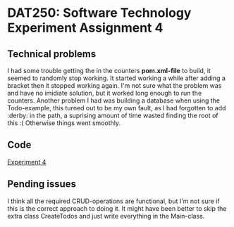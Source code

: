 # DAT250: Software Technology Experiment Assignment 4


## Technical problems

I had some trouble getting the **<maven-assembly-plugin>** in the counters **pom.xml-file** to build, it seemed to randomly stop working. It started working a while after adding a <version> bracket then it stopped working again. I'm not sure what the problem was and have no imidiate solution, but it worked long enough to run the counters. Another problem I had was building a database when using the Todo-example, this turned out to be my own fault, as I had forgotten to add :derby: in the path, a suprising amount of time wasted finding the root of this :(
Otherwise things went smoothly.
  
## Code
  
[Experiment 4](https://github.com/Gudolv/restapi-experiment/tree/master)
  
## Pending issues
  
I think all the required CRUD-operations are functional, but I'm not sure if this is the correct approach to doing it. It might have been better to skip the extra class CreateTodos and just write everything in the Main-class. 
  


